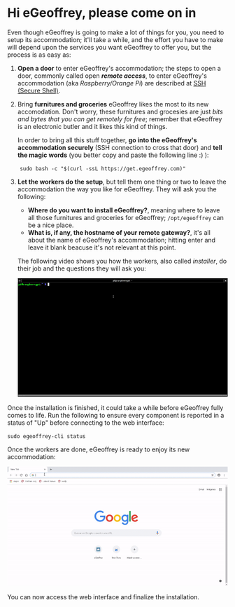 # Hi eGeoffrey, please come on in
Even though eGeoffrey is going to make a lot of things for you, you need to setup its accommodation; it'll take a while, and the effort you have to make will depend upon the services you want eGeoffrey to offer you, but the process is as easy as:

1. **Open a door** to enter eGeoffrey's accommodation; the steps to open a door, commonly called open ***remote access***, to enter eGeoffrey's accommodation (aka *Raspberry/Orange Pi*) are described at [SSH (Secure Shell)](https://www.raspberrypi.org/documentation/remote-access/ssh/).

2. Bring **furnitures and groceries** eGeoffrey likes the most to its new accomodation. Don't worry, these furnitures and grocesies are just *bits and bytes that you can get remotely for free*; remember that eGeoffrey is an electronic butler and it likes this kind of things.

    In order to bring all this stuff together, **go into the eGeoffrey's accommodation securely** (SSH connection to cross that door) and **tell the magic words** (you better copy and paste the following line :) ):

```
    sudo bash -c "$(curl -ssL https://get.egeoffrey.com)"
```

3. **Let the workers do the setup**, but tell them one thing or two to leave the accommodation the way you like for eGeoffrey. They will ask you the following:

    - **Where do you want to install eGeoffrey?**, meaning where to leave all those furnitures and groceries for eGeoffrey; ```/opt/egeoffrey``` can be a nice place.
    - **What is, if any, the hostname of your remote gateway?**, it's all about the name of eGeoffrey's accommodation; hitting enter and leave it blank beacuse it's not relevant at this point.

    The following video shows you how the workers, also called *installer*, do their job and the questions they will ask you:


    ![eGeoffrey installation process](img/egeoffrey_install.gif)

Once the installation is finished, it could take a while before eGeoffrey fully comes to life. 
Run the following to ensure every component is reported in a status of "Up" before connecting to the web interface:
```
sudo egeoffrey-cli status
```

Once the workers are done, eGeoffrey is ready to enjoy its new accommodation:

![eGeoffrey installation process](img/egeoffrey_first_time.gif)

You can now access the web interface and finalize the installation.